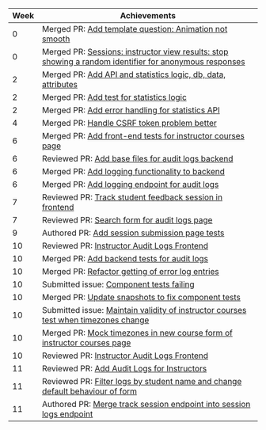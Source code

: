 Week | Achievements
---- | ------------
0 | Merged PR: [Add template question: Animation not smooth](https://github.com/TEAMMATES/teammates/pull/10889)
0 | Merged PR: [Sessions: instructor view results: stop showing a random identifier for anonymous responses](https://github.com/TEAMMATES/teammates/pull/10890)
2 | Merged PR: [Add API and statistics logic, db, data, attributes](https://github.com/t-cheepeng/teammates/pull/26)
2 | Merged PR: [Add test for statistics logic](https://github.com/t-cheepeng/teammates/pull/32)
2 | Merged PR: [Add error handling for statistics API](https://github.com/t-cheepeng/teammates/pull/33)
4 | Merged PR: [Handle CSRF token problem better](https://github.com/TEAMMATES/teammates/pull/10951)
6 | Merged PR: [Add front-end tests for instructor courses page](https://github.com/TEAMMATES/teammates/pull/10967)
6 | Reviewed PR: [Add base files for audit logs backend](https://github.com/TEAMMATES/teammates/pull/10978)
6 | Merged PR: [Add logging functionality to backend](https://github.com/TEAMMATES/teammates/pull/10984)
6 | Merged PR: [Add logging endpoint for audit logs](https://github.com/TEAMMATES/teammates/pull/10985)
7 | Reviewed PR: [Track student feedback session in frontend](https://github.com/TEAMMATES/teammates/pull/11005)
7 | Reviewed PR: [Search form for audit logs page](https://github.com/TEAMMATES/teammates/pull/11006)
9 | Authored PR: [Add session submission page tests](https://github.com/TEAMMATES/teammates/pull/11044)
10 | Reviewed PR: [Instructor Audit Logs Frontend](https://github.com/TEAMMATES/teammates/pull/11047)
10 | Merged PR: [Add backend tests for audit logs](https://github.com/TEAMMATES/teammates/pull/11048)
10 | Merged PR: [Refactor getting of error log entries](https://github.com/TEAMMATES/teammates/pull/11050)
10 | Submitted issue: [Component tests failing](https://github.com/TEAMMATES/teammates/issues/11051)
10 | Merged PR: [Update snapshots to fix component tests](https://github.com/TEAMMATES/teammates/pull/11052)
10 | Submitted issue: [Maintain validity of instructor courses test when timezones change](https://github.com/TEAMMATES/teammates/issues/11056)
10 | Merged PR: [Mock timezones in new course form of instructor courses page](https://github.com/TEAMMATES/teammates/pull/11057)
10 | Reviewed PR: [Instructor Audit Logs Frontend](https://github.com/TEAMMATES/teammates/pull/11047)
11 | Reviewed PR: [Add Audit Logs for Instructors](https://github.com/TEAMMATES/teammates/pull/11074)
11 | Reviewed PR: [Filter logs by student name and change default behaviour of form](https://github.com/TEAMMATES/teammates/pull/11076)
11 | Authored PR: [Merge track session endpoint into session logs endpoint](https://github.com/TEAMMATES/teammates/pull/11082)
